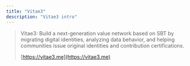 ```yaml
---
title: "Vitae3"
description: "Vitae3 intro"
---
```


> Vitae3: Build a next-generation value network based on SBT by migrating digital identities, analyzing data behavior, and helping communities issue original identities and contribution certifications.
>
> [https://vitae3.me](https://vitae3.me)
